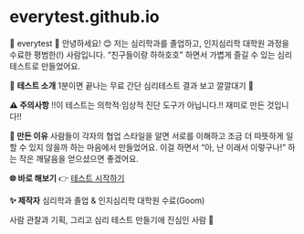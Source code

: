 # everytest.github.io
💙 everytest 💙
안녕하세요! 😊
저는 심리학과를 졸업하고, 인지심리학 대학원 과정을 수료한 평범한(!) 사람입니다.
“친구들이랑 하하호호” 하면서 가볍게 즐길 수 있는 심리 테스트로 만들었어요.

📌 **테스트 소개**
1분이면 끝나는 무료 간단 심리테스트
결과 보고 깔깔대기 💌

**⚠️ 주의사항**
!!이 테스트는 의학적·임상적 진단 도구가 아닙니다.!!
재미로 만든 것입니다!!

**💌 만든 이유**
사람들이 각자의 협업 스타일을 알면
서로를 이해하고 조금 더 따뜻하게 일할 수 있지 않을까 하는 마음에서 만들었어요.
이걸 하면서 “아, 난 이래서 이렇구나!” 하는 작은 깨달음을 얻으셨으면 좋겠어요.

**🌐 바로 해보기**
👉 [테스트 시작하기](https://guminj.github.io/everytest.github.io/)

**✨ 제작자**
심리학과 졸업 & 인지심리학 대학원 수료(Goom)

사람 관찰과 기획, 그리고 심리 테스트 만들기에 진심인 사람 💖
